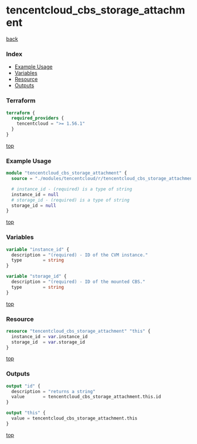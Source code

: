 # tencentcloud_cbs_storage_attachment

[back](../tencentcloud.md)

### Index

- [Example Usage](#example-usage)
- [Variables](#variables)
- [Resource](#resource)
- [Outputs](#outputs)

### Terraform

```terraform
terraform {
  required_providers {
    tencentcloud = ">= 1.56.1"
  }
}
```

[top](#index)

### Example Usage

```terraform
module "tencentcloud_cbs_storage_attachment" {
  source = "./modules/tencentcloud/r/tencentcloud_cbs_storage_attachment"

  # instance_id - (required) is a type of string
  instance_id = null
  # storage_id - (required) is a type of string
  storage_id = null
}
```

[top](#index)

### Variables

```terraform
variable "instance_id" {
  description = "(required) - ID of the CVM instance."
  type        = string
}

variable "storage_id" {
  description = "(required) - ID of the mounted CBS."
  type        = string
}
```

[top](#index)

### Resource

```terraform
resource "tencentcloud_cbs_storage_attachment" "this" {
  instance_id = var.instance_id
  storage_id  = var.storage_id
}
```

[top](#index)

### Outputs

```terraform
output "id" {
  description = "returns a string"
  value       = tencentcloud_cbs_storage_attachment.this.id
}

output "this" {
  value = tencentcloud_cbs_storage_attachment.this
}
```

[top](#index)